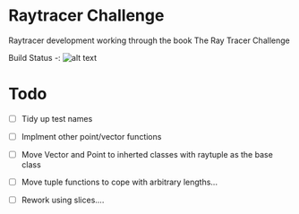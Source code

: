# Raytracer Challenge
Raytracer development working through the book The Ray Tracer Challenge
 
Build Status -: ![alt text](https://github.com/buxtonpaul/raytrace_challenge/workflows/Build_Test/badge.svg "Build Status")

# Todo 
- [ ] Tidy up test names
- [ ] Implment other point/vector functions
- [ ] Move Vector and Point to inherted classes with raytuple as the base class
- [ ] Move tuple functions to cope with arbitrary lengths...
- [ ] Rework using slices....


